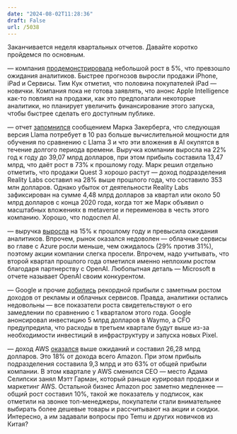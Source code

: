 ```yaml
---
date: "2024-08-02T11:28:36"
draft: False
url: /5038
---
```


Заканчивается неделя квартальных отчетов. Давайте коротко пройдемся по основным.

 — компания [продемонстрировала](https://www.cnbc.com/2024/08/01/apple-aapl-earnings-report-q3-2024.html) небольшой рост в 5%, что превзошло ожидания аналитиков. Быстрее прогнозов выросли продажи iPhone, iPad и Сервисы. Тим Кук отметил, что половина покупателей iPad — новички. Компания пока не готова заявлять, что анонс Apple Intelligence как-то повлиял на продажи, как это предполагали некоторые аналитики, но планирует увеличить финансирование этого запуска, чтобы быстрее сделать его доступным публике.

 — отчет [запомнился](https://www.theverge.com/2024/7/31/24210786/meta-earnings-q2-2024-ai-llama-zuckerberg) сообщением Марка Закерберга, что следующая версия Llama потребует в 10 раз больше вычислительной мощности для обучения по сравнению с Llama 3 и что эти вложения в AI окупятся в течение долгого периода времени. Выручка компании выросла на 22% год к году до 39,07 млрд долларов, при этом прибыль составила 13,47 млрд, что даёт рост в 73% к прошлому году.
Марк решил отдельно отметить, что продажи Quest 3 хорошо растут — доход подразделения Reality Labs составил на 28% выше прошлого года, что составило 353 млн долларов. Однако убыток от деятельности Reality Labs зафиксирован на сумме 4,48 млрд долларов за квартал или около 50 млрд долларов с конца 2020 года, когда тот же Марк объявил о масштабных вложениях в metaverse и переименова в честь этого компанию. Хорошо, что подоспел AI. 

 — выручка [выросла](https://www.cnbc.com/2024/07/30/microsoft-msft-q4-earnings-report-2024.html) на 15% к прошлому году и превысила ожидания аналитиков. Впрочем, рынок оказался недоволен — облачные сервисы во главе с Azure росли меньше, чем ожидалось (29% против 31%), поэтому акции компании слегка просели. Впрочем, надо учитывать, что второй квартал прошлого года отметился именно неплохим ростом благодаря партнерству с OpenAI. Любопытная деталь — Microsoft в отчете называет OpenAI своим конкурентом.

 — Google и прочие [добились](https://www.wsj.com/tech/alphabet-google-googl-q2-earnings-report-2024-84780a1c?mod=article_inline) рекордной прибыли с заметным ростом доходов от рекламы и облачных сервисов. Правда, аналитики остались недовольны — все показатели роста свидетельствуют о его замедлении по сравнению с 1 кварталом этого года. Google анонсировал инвестицию 5 млрд долларов в Waymo, а CFO предупредила, что расходы в третьем квартале будут выше из-за необходимости инвестиций в инфраструктуру и запуска новых Pixel. 

 — доход AWS [оказался](https://www.cnbc.com/2024/08/01/aws-q2-earnings-report.html) выше ожиданий и составил 26,28 млрд долларов. Это 18% от дохода всего Amazon. При этом прибыль подразделения составила 9,3 млрд и это 63% от общей прибыли компании. В этом квартале у AWS сменился CEO — место Адама Селипски занял Мэтт Гарман, который раньше курировал продажи и маркетинг AWS. 
Остальной бизнес Amazon рос заметно медленнее — общий рост составил 10%, такой же показатель у подписок, как отметили на звонке топ-менеджеры, покупатели стали внимательнее выбирать более дешевые товары и рассчитывают на акции и скидки. Интересно, а им задавали вопросы про Temu и других новичков из Китая?
